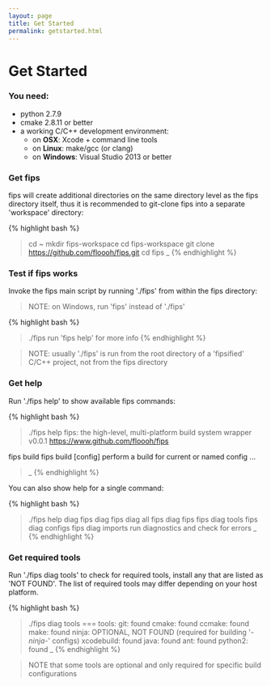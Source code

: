 ```yaml
---
layout: page
title: Get Started 
permalink: getstarted.html
---
```


# Get Started

### You need:

* python 2.7.9
* cmake 2.8.11 or better
* a working C/C++ development environment:
    * on **OSX**: Xcode + command line tools
    * on **Linux**: make/gcc (or clang)
    * on **Windows**: Visual Studio 2013 or better

### Get fips

fips will create additional directories on the same directory level as
the fips directory itself, thus it is recommended to git-clone fips into a separate
'workspace' directory:

{% highlight bash %}
> cd ~
> mkdir fips-workspace
> cd fips-workspace
> git clone https://github.com/floooh/fips.git
> cd fips
> _
{% endhighlight %}

### Test if fips works

Invoke the fips main script by running './fips' from within the fips directory:

> NOTE: on Windows, run 'fips' instead of './fips'

{% highlight bash %}
> ./fips
run 'fips help' for more info
{% endhighlight %}

> NOTE: usually './fips' is run from the root directory of a 'fipsified' C/C++
project, not from the fips directory

### Get help

Run './fips help' to show available fips commands:

{% highlight bash %}
> ./fips help
fips: the high-level, multi-platform build system wrapper
v0.0.1
https://www.github.com/floooh/fips

fips build
fips build [config]
   perform a build for current or named config
...
> _
{% endhighlight %}

You can also show help for a single command:

{% highlight bash %}
> ./fips help diag
fips diag
fips diag all
fips diag fips
fips diag tools
fips diag configs
fips diag imports
    run diagnostics and check for errors
> _
{% endhighlight %}


### Get required tools

Run './fips diag tools' to check for required tools, install any that are
listed as 'NOT FOUND'. The list of required tools may differ depending on 
your host platform.

{% highlight bash %}
> ./fips diag tools
=== tools:
git:	found
cmake:	found
ccmake:	found
make:	found
ninja:	OPTIONAL, NOT FOUND (required for building '*-ninja-*' configs)
xcodebuild:	found
java:	found
ant:	found
python2:	found
> _
{% endhighlight %}

> NOTE that some tools are optional and only required for specific 
build configurations

